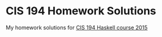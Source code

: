 # CIS 194 Homework Solutions

My homework solutions for [CIS 194 Haskell course 2015](http://www.seas.upenn.edu/~cis194/lectures.html)